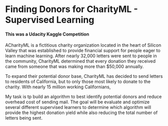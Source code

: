 ﻿#  Finding Donors for CharityML - Supervised Learning


#### This was a Udacity Kaggle Competition
ACharityML is a fictitious charity organization located in the heart of Silicon Valley that was established to provide financial support for people eager to learn machine learning. After nearly 32,000 letters were sent to people in the community, CharityML determined that every donation they received came from someone that was making more than $50,000 annually.

To expand their potential donor base, CharityML has decided to send letters to residents of California, but to only those most likely to donate to the charity. With nearly 15 million working Californians, 

My task is tp build an algorithm to best identify potential donors and reduce overhead cost of sending mail. The goal will be evaluate and optimize several different supervised learners to determine which algorithm will provide the highest donation yield while also reducing the total number of letters being sent. 